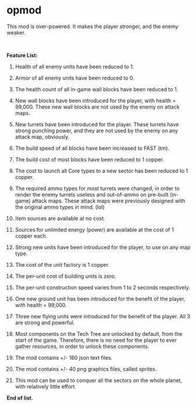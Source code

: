 # opmod
This mod is over-powered. It makes the player stronger, and the enemy weaker.

<br>

**Feature List:**

1. Health of all enemy units have been reduced to 1.

2. Armor of all enemy units have been reduced to 0. 

3. The health count of all in-game wall blocks have been reduced to 1.

4. New wall blocks have been introduced for the player, with health = 99,000.
   These new wall blocks are not used by the enemy on attack maps.

5. New turrets have been introduced for the player. These turrets have strong punching power, and they are not used by the enemy on any attack map, obviously.

6. The build speed of all blocks have been increased to FAST (tm).

7. The build cost of most blocks have been reduced to 1 copper.

8. The cost to launch all Core types to a new sector has been reduced to 1 copper.

9. The required ammo types for most turrets were changed, in order to render the enemy turrets
   useless and out-of-ammo on pre-built (in-game) attack maps.
   These attack maps were previously designed with the original ammo types in mind. (lol)

10. Item sources are available at no cost.

11. Sources for unlimited energy (power) are available at the cost of 1 copper each.

12. Strong new units have been introduced for the player, to use on any map type.

13. The cost of the unit factory is 1 copper.

14. The per-unit cost of building units is zero.

15. The per-unit construction speed varies from 1 to 2 seconds respectively.

16. One new ground unit has been introduced for the benefit of the player, with health = 99,000.

17. Three new flying units were introduced for the benefit of the player. All 3 are strong and powerful.

18. Most components on the Tech Tree are unlocked by default, from the start of the game.
    Therefore, there is no need for the player to ever gather resources, in order to unlock these components.

19. The mod contains +/- 160 json text files.

20. The mod contains +/- 40 png graphics files, called sprites.

21. This mod can be used to conquer all the sectors on the whole planet, with relatively little effort.

**End of list.**
